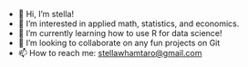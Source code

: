 - 👋 Hi, I’m stella!
- 👀 I’m interested in applied math, statistics, and economics. 
- 🌱 I’m currently learning how to use R for data science!
- 💞️ I’m looking to collaborate on any fun projects on Git
- 📫 How to reach me: stellawhamtaro@gmail.com

<!---
stellawhamtaro/stellawhamtaro is a ✨ special ✨ repository because its `README.md` (this file) appears on your GitHub profile.
You can click the Preview link to take a look at your changes.
--->
